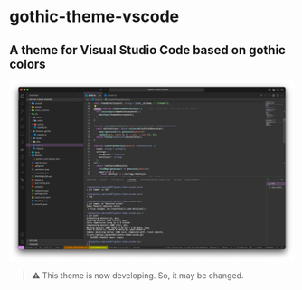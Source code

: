 # gothic-theme-vscode

## A theme for Visual Studio Code based on gothic colors

![screenshot](./assets/color-sample.png)

> ⚠️ This theme is now developing. So, it may be changed.
